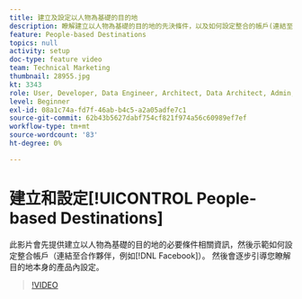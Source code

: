 ```yaml
---
title: 建立及設定以人物為基礎的目的地
description: 瞭解建立以人物為基礎的目的地的先決條件，以及如何設定整合的帳戶(連結至合作夥伴，例如Facebook)。 瞭解目的地本身的產品內設定。
feature: People-based Destinations
topics: null
activity: setup
doc-type: feature video
team: Technical Marketing
thumbnail: 28955.jpg
kt: 3343
role: User, Developer, Data Engineer, Architect, Data Architect, Admin, Leader
level: Beginner
exl-id: 08a1c74a-fd7f-46ab-b4c5-a2a05adfe7c1
source-git-commit: 62b43b5627dabf754cf821f974a56c60989ef7ef
workflow-type: tm+mt
source-wordcount: '83'
ht-degree: 0%

---
```


# 建立和設定[!UICONTROL People-based Destinations]

此影片會先提供建立以人物為基礎的目的地的必要條件相關資訊，然後示範如何設定整合帳戶（連結至合作夥伴，例如[!DNL Facebook]）。 然後會逐步引導您瞭解目的地本身的產品內設定。

>[!VIDEO](https://video.tv.adobe.com/v/28955/?quality=12)
